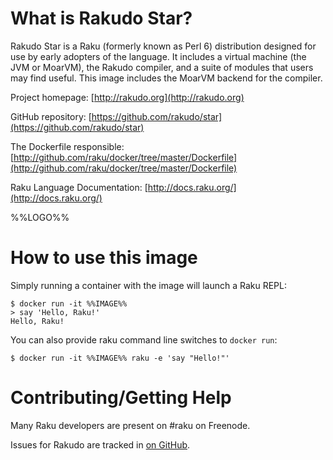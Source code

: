 # What is Rakudo Star?

Rakudo Star is a Raku (formerly known as Perl 6) distribution designed for use by early adopters of the language. It includes a virtual machine (the JVM or MoarVM), the Rakudo compiler, and a suite of modules that users may find useful. This image includes the MoarVM backend for the compiler.

Project homepage: [http://rakudo.org](http://rakudo.org)

GitHub repository: [https://github.com/rakudo/star](https://github.com/rakudo/star)

The Dockerfile responsible: [http://github.com/raku/docker/tree/master/Dockerfile](http://github.com/raku/docker/tree/master/Dockerfile)

Raku Language Documentation: [http://docs.raku.org/](http://docs.raku.org/)

%%LOGO%%

# How to use this image

Simply running a container with the image will launch a Raku REPL:

```console
$ docker run -it %%IMAGE%%
> say 'Hello, Raku!'
Hello, Raku!
```

You can also provide raku command line switches to `docker run`:

```console
$ docker run -it %%IMAGE%% raku -e 'say "Hello!"'
```

# Contributing/Getting Help

Many Raku developers are present on #raku on Freenode.

Issues for Rakudo are tracked in [on GitHub](https://github.com/rakudo/rakudo/issues/).
